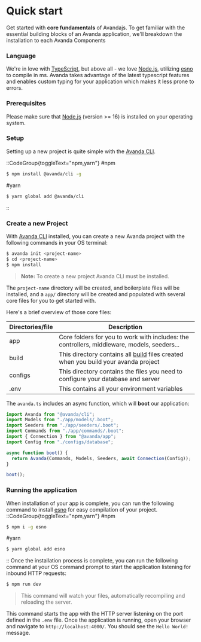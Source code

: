 

# Quick start

Get started with **core fundamentals** of Avandajs. To get familiar with the essential building blocks of an Avanda application, we'll breakdown the installation to each Avanda Components

### Language

We're in love with [TypeScript](https://www.typescriptlang.org/), but above all - we love [Node.js](https://nodejs.org/en/), utilizing [esno](https://www.npmjs.com/package/esno) to compile in ms. Avanda takes advantage of the latest typescript features and enables custom typing for your application which makes it less prone to errors.

### Prerequisites

Please make sure that [Node.js](https://nodejs.org) (version >= 16) is installed on your operating system.

### Setup

Setting up a new project is quite simple with the [Avanda CLI](/components/cli/overview).

::CodeGroup{toggleText="npm,yarn"}
#npm

```bash
$ npm install @avanda/cli -g
```

#yarn

```bash
$ yarn global add @avanda/cli
```

::

### Create a new Project

With [Avanda CLI](/components/cli/overview) installed, you can create a new Avanda project with the following commands in your OS terminal:

```bash
$ avanda init <project-name>
$ cd <project-name>
$ npm install
```

> **Note:** To create a new project Avanda CLI must be installed.

The `project-name` directory will be created, and boilerplate files will be installed, and a `app/` directory will be created and populated with several core files for you to get started with.

Here's a brief overview of those core files:

| Directories/file | Description                                                                                       |
| ---------------- | ------------------------------------------------------------------------------------------------- |
| app              | Core folders for you to work with includes: the controllers, middleware, models, seeders...       |
| build            | This directory contains all [build](/guide/buid) files created when you build your avanda project |
| configs          | This directory contains the files you need to configure your database and server                  |
| .env             | This contains all your environment variables                                                      |

The `avanda.ts` includes an async function, which will **boot** our application:

```typescript [avanda.ts]
import Avanda from "@avanda/cli";
import Models from "./app/models/.boot";
import Seeders from "./app/seeders/.boot";
import Commands from "./app/commands/.boot";
import { Connection } from "@avanda/app";
import Config from "./configs/database";

async function boot() {
  return Avanda(Commands, Models, Seeders, await Connection(Config));
}

boot();
```

### Running the application

When installation of your app is complete, you can run the following command to install [esno](https://www.npmjs.com/package/esno) for easy compilation of your project.
::CodeGroup{toggleText="npm,yarn"}
#npm

```bash
$ npm i -g esno
```

#yarn

```bash
$ yarn global add esno
```

::
Once the installation process is complete, you can run the following command at your OS command prompt to start the application listening for inbound HTTP requests:

```bash
$ npm run dev
```
>This command will watch your files, automatically recompiling and reloading the server.

This command starts the app with the HTTP server listening on the port defined in the `.env` file. Once the application is running, open your browser and navigate to `http://localhost:4000/`. You should see the `Hello World!` message.

